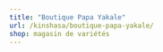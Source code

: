 ```yaml
---
title: "Boutique Papa Yakale"
url: /kinshasa/boutique-papa-yakale/
shop: magasin de variétés
---
```

